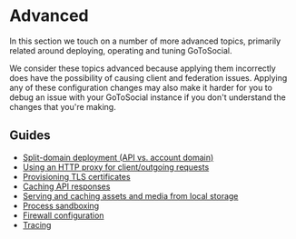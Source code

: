 # Advanced

In this section we touch on a number of more advanced topics, primarily related around deploying, operating and tuning GoToSocial.

We consider these topics advanced because applying them incorrectly does have the possibility of causing client and federation issues. Applying any of these configuration changes may also make it harder for you to debug an issue with your GoToSocial instance if you don't understand the changes that you're making.

## Guides

* [Split-domain deployment (API vs. account domain)](host-account-domain.md)
* [Using an HTTP proxy for client/outgoing requests](outgoing-proxy.md)
* [Provisioning TLS certificates](certificates.md)
* [Caching API responses](caching/api.md)
* [Serving and caching assets and media from local storage](caching/assets-media.md)
* [Process sandboxing](security/sandboxing.md)
* [Firewall configuration](security/firewall.md)
* [Tracing](tracing.md)
